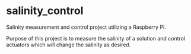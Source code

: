# salinity_control
Salinity measurement and control project utilizing a Raspberry Pi. 

Purpose of this project is to measure the salinity of a solution and control actuators which will change the salinity as desired. 
